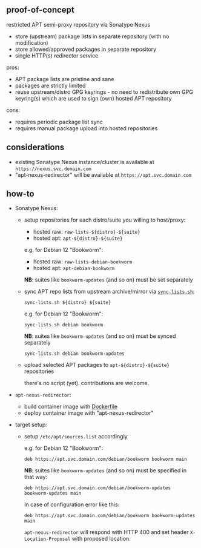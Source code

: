 ## proof-of-concept

restricted APT semi-proxy repository via Sonatype Nexus

- store (upstream) package lists in separate repository (with no modification)
- store allowed/approved packages in separate repository
- single HTTP(s) redirector service

pros:

- APT package lists are pristine and sane
- packages are strictly limited
- reuse upstream/distro GPG keyrings - no need to redistribute own GPG keyring(s) which are used to sign (own) hosted APT repository

cons:

- requires periodic package list sync
- requires manual package upload into hosted repositories

## considerations

- existing Sonatype Nexus instance/cluster is available at `https://nexus.svc.domain.com`
- "apt-nexus-redirector" will be available at `https://apt.svc.domain.com`

## how-to

- Sonatype Nexus:

  - setup repositories for each distro/suite you willing to host/proxy:

    - hosted raw: `raw-lists-${distro}-${suite}`
    - hosted apt: `apt-${distro}-${suite}`

    e.g. for Debian 12 "Bookworm":

    - hosted raw: `raw-lists-debian-bookworm`
    - hosted apt: `apt-debian-bookworm`

    **NB**: suites like `bookworm-updates` (and so on) must be set separately

  - sync APT repo lists from upstream archive/mirror via [`sync-lists.sh`](sync-lists.sh):

    `sync-lists.sh ${distro} ${suite}`

    e.g. for Debian 12 "Bookworm":

    `sync-lists.sh debian bookworm`

    **NB**: suites like `bookworm-updates` (and so on) must be synced separately

    `sync-lists.sh debian bookworm-updates`

  - upload selected APT packages to `apt-${distro}-${suite}` repositories

    there's no script (yet). contributions are welcome.

- `apt-nexus-redirector`:

  - build container image with [Dockerfile](apt-nexus-redirector/Dockerfile)
  - deploy container image with "apt-nexus-redirector"

- target setup:

  - setup `/etc/apt/sources.list` accordingly

    e.g. for Debian 12 "Bookworm":

    `deb https://apt.svc.domain.com/debian/bookworm bookworm main`

    **NB**: suites like `bookworm-updates` (and so on) must be specified in that way:

    `deb https://apt.svc.domain.com/debian/bookworm-updates bookworm-updates main`

    In case of configuration error like this:

    `deb https://apt.svc.domain.com/debian/bookworm bookworm-updates main`

    `apt-nexus-redirector` will respond with HTTP 400 and set header `X-Location-Proposal` with proposed location.
